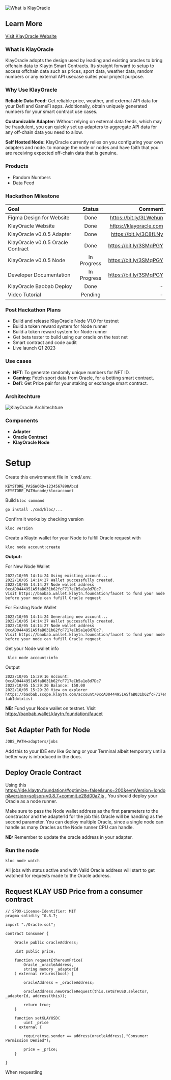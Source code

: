 

![What is KlayOracle](https://s3.amazonaws.com/alofe.oluwafemi/Klay+Oracle+Hero++Banner.jpg)

## Learn More

[Visit KlayOracle Website](https://klayoracle.com)

### What is KlayOracle

KlayOracle adopts the design used by leading and existing oracles to bring offchain data to Klaytn Smart Contracts. Its straight forward to setup to access offchain data such as prices, sport data, weather data, random numbers or any external API usecase suites your project purpose.

### Why Use KlayOracle

**Reliable Data Feed:** Get reliable price, weather, and external API data for your Defi and GameFi apps. Additionally, obtain uniquely generated numbers for your smart contract use cases.

**Customizable Adapter:** Without relying on external data feeds, which may be fraudulent, you can quickly set up adapters to aggregate API data for any off-chain data you need to allow.

**Self Hosted Node:** KlayOracle currently relies on you configuring your own adapters and node. to manage the node or nodes and have faith that you are receiving expected off-chain data that is genuine.

### Products

- Random Numbers
- Data Feed

### Hackathon Milestone

| Goal      | Status | Comment     |
| :---        |    :----:   |          ---: |
| Figma Design for Website      | Done      | https://bit.ly/3LWehun    |
| KlayOracle Website   | Done        | https://klayoracle.com      |
| KlayOracle v0.0.5 Adapter   | Done        | https://bit.ly/3C8fLNy      |
| KlayOracle v0.0.5 Oracle Contract   | Done        | https://bit.ly/3SMqPGY      |
| KlayOracle v0.0.5 Node   | In Progress        | https://bit.ly/3SMqPGY      |
| Developer Documentation   | In Progress        | https://bit.ly/3SMqPGY      |
| KlayOracle Baobab Deploy   | Done        | -      |
| Video Tutorial   | Pending        | -      |

### Post Hackathon Plans
- Build and release KlayOracle Node V1.0 for testnet
- Build a token reward system for Node runner
- Build a token reward system for Node runner
- Get beta tester to build using our oracle on the test net
- Smart contract and code audit
- Live launch Q1 2023


### Use cases
- **NFT**: To generate randomly unique numbers for NFT ID.
- **Gaming**: Fetch sport data from Oracle, for a betting smart contract.
- **Defi**: Get Price pair for your staking or exchange smart contract.

### Architechture
![KlayOracle Architechture](https://www.klayoracle.com/images/define.png)

### Components
- **Adapter**
- **Oracle Contract**
- **KlayOracle Node**


# Setup

Create this environment file in `cmd/.env.

```dotenv
KEYSTORE_PASSWORD=1234567890Abcd
KEYSTORE_PATH=node/klocaccount

```

Build `kloc command`

```console
go install ./cmd/kloc/...
```

Confirm it works by checking version

```console
kloc version
```

Create a Klaytn wallet for your Node to fulfill Oracle request with

```console
kloc node account:create
```

**Output:**

For New Node Wallet

```console
2022/10/05 14:14:24 Using existing account...
2022/10/05 14:14:27 Wallet successfully created.
2022/10/05 14:14:27 Node wallet address 0xcAD0444951A5faB031b62fcF717eCb5a1e8d7Dc7. 
Visit https://baobab.wallet.klaytn.foundation/faucet to fund your node before your node can fufill Oracle request
```

For Existing Node Wallet

```console
2022/10/05 14:14:24 Generating new account...
2022/10/05 14:14:27 Wallet successfully created.
2022/10/05 14:14:27 Node wallet address 0xcAD0444951A5faB031b62fcF717eCb5a1e8d7Dc7. 
Visit https://baobab.wallet.klaytn.foundation/faucet to fund your node before your node can fufill Oracle request

```

Get your Node wallet info

```console
 kloc node account:info
```

Output

```console
2022/10/05 15:29:16 Account: 0xcAD0444951A5faB031b62fcF717eCb5a1e8d7Dc7
2022/10/05 15:29:20 Balance: 150.00
2022/10/05 15:29:20 View on explorer https://baobab.scope.klaytn.com/account/0xcAD0444951A5faB031b62fcF717eCb5a1e8d7Dc7?tabId=txList
```

**NB:** Fund your Node wallet on testnet. Visit https://baobab.wallet.klaytn.foundation/faucet


## Set Adapter Path for Node

```markdown
JOBS_PATH=adapters/jobs
```

Add this to your IDE env like Golang or your Terminal albeit temporary until a better way is introduced in the docs.

## Deploy Oracle Contract

Using this https://ide.klaytn.foundation/#optimize=false&runs=200&evmVersion=london&version=soljson-v0.8.7+commit.e28d00a7.js , You should deploy your Oracle as a node runner.

Make sure to pass the Node wallet address as the first parameters to the constructor and the adapterId for the job this Oracle will be handling as the second parameter. 
You can deploy multiple Oracle, since a single node can handle as many Oracles as the Node runner CPU can handle.

**NB:** Remember to update the oracle address in your adapter.

### Run the node

```console
kloc node watch
```

All jobs with status active and with Valid Oracle address will start to get watched for requests made to the Oracle address.

## Request KLAY USD Price from a consumer contract

```solidity
// SPDX-License-Identifier: MIT
pragma solidity ^0.8.7;

import "./Oracle.sol";

contract Consumer {

    Oracle public oracleAddress;

    uint public price;

    function requestEthereumPrice(
        Oracle _oracleAddress,
        string memory _adapterId
    ) external returns(bool) {

        oracleAddress = _oracleAddress;

        oracleAddress.newOracleRequest(this.setETHUSD.selector, _adapterId, address(this));

        return true;
    }

    function setKLAYUSD(
        uint _price
    ) external {

        require(msg.sender == address(oracleAddress),"Consumer: Permission Denied");

        price = _price;
    }

}
```

When requestiing 
